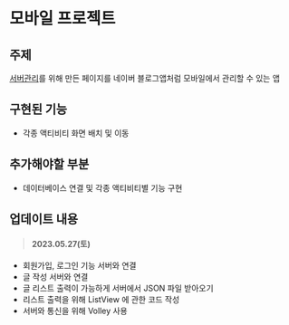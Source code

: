 # 모바일 프로젝트

## 주제
[서버관리](https://github.com/pjh5365/ServerManagementPage)를 위해 만든 페이지를 네이버 블로그앱처럼 모바일에서 관리할 수 있는 앱

## 구현된 기능
- 각종 액티비티 화면 배치 및 이동

## 추가해야할 부분
- 데이터베이스 연결 및 각종 액티비티별 기능 구현

## 업데이트 내용
> #### 2023.05.27(토)
- 회원가입, 로그인 기능 서버와 연결
- 글 작성 서버와 연결
- 글 리스트 출력이 가능하게 서버에서 JSON 파일 받아오기
- 리스트 출력을 위해 ListView 에 관한 코드 작성
- 서버와 통신을 위해 Volley 사용